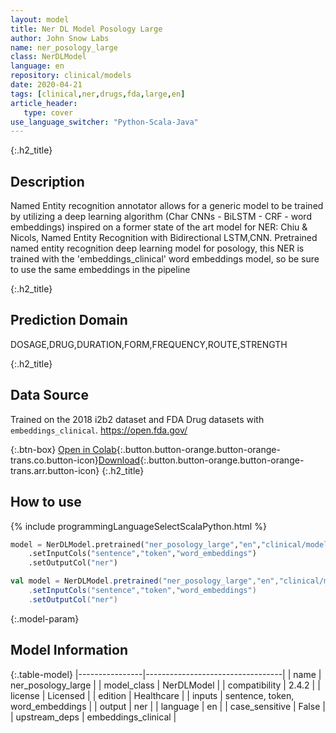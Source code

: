 ```yaml
---
layout: model
title: Ner DL Model Posology Large
author: John Snow Labs
name: ner_posology_large
class: NerDLModel
language: en
repository: clinical/models
date: 2020-04-21
tags: [clinical,ner,drugs,fda,large,en]
article_header:
   type: cover
use_language_switcher: "Python-Scala-Java"
---
```


{:.h2_title}
## Description
Named Entity recognition annotator allows for a generic model to be trained by utilizing a deep learning algorithm (Char CNNs - BiLSTM - CRF - word embeddings) inspired on a former state of the art model for NER: Chiu & Nicols, Named Entity Recognition with Bidirectional LSTM,CNN.
Pretrained named entity recognition deep learning model for posology, this NER is trained with the 'embeddings_clinical' word embeddings model, so be sure to use the same embeddings in the pipeline

{:.h2_title}
## Prediction Domain
DOSAGE,DRUG,DURATION,FORM,FREQUENCY,ROUTE,STRENGTH

{:.h2_title}
## Data Source
Trained on the 2018 i2b2 dataset and FDA Drug datasets with `embeddings_clinical`.
https://open.fda.gov/

{:.btn-box}
[Open in Colab](https://colab.research.google.com/github/JohnSnowLabs/spark-nlp-workshop/blob/master/tutorials/Certification_Trainings/Healthcare/1.Clinical_Named_Entity_Recognition_Model.ipynb){:.button.button-orange.button-orange-trans.co.button-icon}[Download](https://s3.amazonaws.com/auxdata.johnsnowlabs.com/clinical/models/ner_posology_large_en_2.4.2_2.4_1587513302751.zip){:.button.button-orange.button-orange-trans.arr.button-icon}
{:.h2_title}
## How to use 
<div class="tabs-box" markdown="1">

{% include programmingLanguageSelectScalaPython.html %}

```python
model = NerDLModel.pretrained("ner_posology_large","en","clinical/models")
	.setInputCols("sentence","token","word_embeddings")
	.setOutputCol("ner")
```

```scala
val model = NerDLModel.pretrained("ner_posology_large","en","clinical/models")
	.setInputCols("sentence","token","word_embeddings")
	.setOutputCol("ner")
```
</div>



{:.model-param}
## Model Information

{:.table-model}
|----------------|----------------------------------|
| name           | ner_posology_large               |
| model_class    | NerDLModel                       |
| compatibility  | 2.4.2                            |
| license        | Licensed                         |
| edition        | Healthcare                       |
| inputs         | sentence, token, word_embeddings |
| output         | ner                              |
| language       | en                               |
| case_sensitive | False                            |
| upstream_deps  | embeddings_clinical              |

